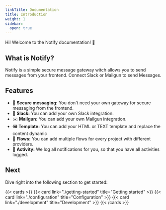 ```yaml
---
linkTitle: Documentation
title: Introduction
weight: 1
sidebar:
  open: true
---
```


Hi! Welcome to the Notify documentation! 👋 

## What is Notify?

Notify is a simple secure message gateway witch allows you to send messages from your frontend. Connect Slack or Mailgun to send Messages.

## Features

- 🔐 **Secure messaging:** You don't need your own gateway for secure messaging from the frontend.
- 💬 **Slack:** You can add your own Slack integration.
- ✉️ **Mailgun:** You can add your own Mailgun integration.
- 🖼️ **Template:** You can add your HTML or TEXT template and replace the content dynamic
- 💨 **Flows:** You can add multiple flows for every project with different providers.
- 📝 **Activity:** We log all notifications for you, so that you have all activities logged.

## Next

Dive right into the following section to get started:

{{< cards >}}
  {{< card link="./getting-started" title="Getting started" >}}
  {{< card link="./configuration" title="Configuration" >}}
  {{< card link="./development" title="Development" >}}
{{< /cards >}}